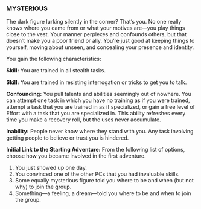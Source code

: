 ### MYSTERIOUS

<!-- P, ID: 050728 -->

The dark figure lurking silently in the corner? That’s you. No one really knows where you came from or what your motives are—you play things close to the vest. Your manner perplexes and confounds others, but that doesn’t make you a poor friend or ally. You’re just good at keeping things to yourself, moving about unseen, and concealing your presence and identity.

<!-- P, ID: 050729 -->

You gain the following characteristics:

<!-- P, ID: 050730 -->

**Skill:** You are trained in all stealth tasks.

<!-- P, ID: 050731 -->

**Skill:** You are trained in resisting interrogation or tricks to get you to talk.

<!-- P, ID: 050732 -->

**Confounding:** You pull talents and abilities seemingly out of nowhere. You can attempt one task in which you have no training as if you were trained, attempt a task that you are trained in as if specialized, or gain a free level of Effort with a task that you are specialized in. This ability refreshes every time you make a recovery roll, but the uses never accumulate.

<!-- P, ID: 050733 -->

**Inability:** People never know where they stand with you. Any task involving getting people to believe or trust you is hindered.

<!-- P, ID: 050734 -->

**Initial Link to the Starting Adventure:** From the following list of options, choose how you became involved in the first adventure.

<!-- L, ID: 050735 -->

1. You just showed up one day.
2. You convinced one of the other PCs that you had invaluable skills.
3. Some equally mysterious figure told you where to be and when (but not why) to join the group.
4. Something—a feeling, a dream—told you where to be and when to join the group.

<!-- /L -->


